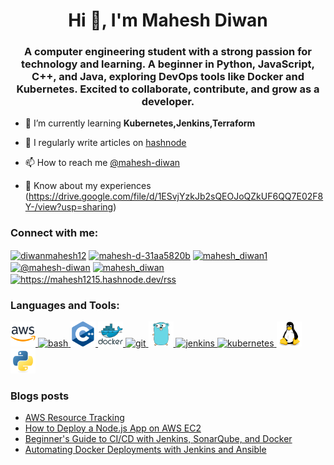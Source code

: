 <h1 align="center">Hi 👋, I'm Mahesh Diwan</h1>
<h3 align="center">A computer engineering student with a strong passion for technology and learning. A beginner in Python, JavaScript, C++, and Java, exploring DevOps tools like Docker and Kubernetes. Excited to collaborate, contribute, and grow as a developer.</h3>

- 🌱 I’m currently learning **Kubernetes,Jenkins,Terraform**

- 📝 I regularly write articles on [hashnode](hashnode)

- 📫 How to reach me [@mahesh-diwan](https://github.com/mahesh-diwan)

- 📄 Know about my experiences (https://drive.google.com/file/d/1ESvjYzkJb2sQEOJoQZkUF6QQ7E02F8Y-/view?usp=sharing)


<h3 align="left">Connect with me:</h3>
<p align="left">
<a href="https://twitter.com/diwanmahesh12" target="blank"><img align="center" src="https://raw.githubusercontent.com/rahuldkjain/github-profile-readme-generator/master/src/images/icons/Social/twitter.svg" alt="diwanmahesh12" height="30" width="40" /></a>
<a href="https://linkedin.com/in/mahesh-d-31aa5820b" target="blank"><img align="center" src="https://raw.githubusercontent.com/rahuldkjain/github-profile-readme-generator/master/src/images/icons/Social/linked-in-alt.svg" alt="mahesh-d-31aa5820b" height="30" width="40" /></a>
<a href="https://instagram.com/mahesh_diwan1" target="blank"><img align="center" src="https://raw.githubusercontent.com/rahuldkjain/github-profile-readme-generator/master/src/images/icons/Social/instagram.svg" alt="mahesh_diwan1" height="30" width="40" /></a>
<a href="https://hashnode.com/@mahesh-diwan" target="blank"><img align="center" src="https://raw.githubusercontent.com/rahuldkjain/github-profile-readme-generator/master/src/images/icons/Social/hashnode.svg" alt="@mahesh-diwan" height="30" width="40" /></a>
<a href="https://www.hackerrank.com/mahesh_diwan" target="blank"><img align="center" src="https://raw.githubusercontent.com/rahuldkjain/github-profile-readme-generator/master/src/images/icons/Social/hackerrank.svg" alt="mahesh_diwan" height="30" width="40" /></a>
<a href="/https://mahesh1215.hashnode.dev/rss" target="blank"><img align="center" src="https://raw.githubusercontent.com/rahuldkjain/github-profile-readme-generator/master/src/images/icons/Social/rss.svg" alt="https://mahesh1215.hashnode.dev/rss" height="30" width="40" /></a>
</p>

<h3 align="left">Languages and Tools:</h3>
<p align="left"> <a href="https://aws.amazon.com" target="_blank" rel="noreferrer"> <img src="https://raw.githubusercontent.com/devicons/devicon/master/icons/amazonwebservices/amazonwebservices-original-wordmark.svg" alt="aws" width="40" height="40"/> </a> <a href="https://www.gnu.org/software/bash/" target="_blank" rel="noreferrer"> <img src="https://www.vectorlogo.zone/logos/gnu_bash/gnu_bash-icon.svg" alt="bash" width="40" height="40"/> </a> <a href="https://www.w3schools.com/cpp/" target="_blank" rel="noreferrer"> <img src="https://raw.githubusercontent.com/devicons/devicon/master/icons/cplusplus/cplusplus-original.svg" alt="cplusplus" width="40" height="40"/> </a> <a href="https://www.docker.com/" target="_blank" rel="noreferrer"> <img src="https://raw.githubusercontent.com/devicons/devicon/master/icons/docker/docker-original-wordmark.svg" alt="docker" width="40" height="40"/> </a> <a href="https://git-scm.com/" target="_blank" rel="noreferrer"> <img src="https://www.vectorlogo.zone/logos/git-scm/git-scm-icon.svg" alt="git" width="40" height="40"/> </a> <a href="https://golang.org" target="_blank" rel="noreferrer"> <img src="https://raw.githubusercontent.com/devicons/devicon/master/icons/go/go-original.svg" alt="go" width="40" height="40"/> </a> <a href="https://www.jenkins.io" target="_blank" rel="noreferrer"> <img src="https://www.vectorlogo.zone/logos/jenkins/jenkins-icon.svg" alt="jenkins" width="40" height="40"/> </a> <a href="https://kubernetes.io" target="_blank" rel="noreferrer"> <img src="https://www.vectorlogo.zone/logos/kubernetes/kubernetes-icon.svg" alt="kubernetes" width="40" height="40"/> </a> <a href="https://www.linux.org/" target="_blank" rel="noreferrer"> <img src="https://raw.githubusercontent.com/devicons/devicon/master/icons/linux/linux-original.svg" alt="linux" width="40" height="40"/> </a> <a href="https://www.python.org" target="_blank" rel="noreferrer"> <img src="https://raw.githubusercontent.com/devicons/devicon/master/icons/python/python-original.svg" alt="python" width="40" height="40"/> </a> </p>

### Blogs posts
<!-- BLOG-POST-LIST:START -->
- [AWS Resource Tracking](https://mahesh1215.hashnode.dev/automate-aws-resource-tracking-with-ease)
- [How to Deploy a Node.js App on AWS EC2](https://mahesh1215.hashnode.dev/from-github-to-aws-deploy-your-first-nodejs-app-on-ec2)
- [Beginner's Guide to CI/CD with Jenkins, SonarQube, and Docker](https://mahesh1215.hashnode.dev/a-beginners-guide-to-setting-up-a-cicd-pipeline-with-jenkins-sonarqube-and-docker-on-aws)
- [Automating Docker Deployments with Jenkins and Ansible](https://mahesh1215.hashnode.dev/beginners-guide-automating-docker-deployments-with-jenkins-ansible-and-github)
<!-- BLOG-POST-LIST:END -->
